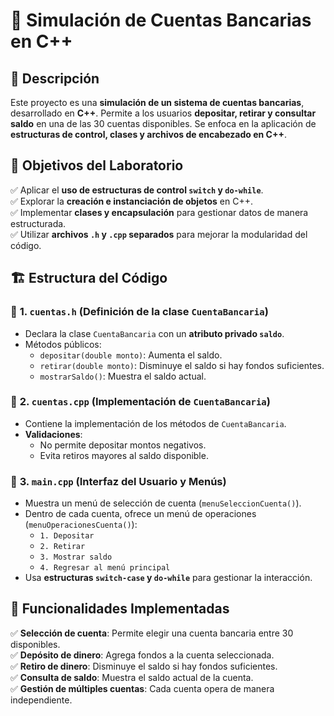 # 🏦 Simulación de Cuentas Bancarias en C++

## 📌 Descripción

Este proyecto es una **simulación de un sistema de cuentas bancarias**, desarrollado en **C++**. Permite a los usuarios **depositar, retirar y consultar saldo** en una de las 30 cuentas disponibles. Se enfoca en la aplicación de **estructuras de control, clases y archivos de encabezado en C++**.

## 🎯 Objetivos del Laboratorio

✅ Aplicar el **uso de estructuras de control `switch` y `do-while`**.  
✅ Explorar la **creación e instanciación de objetos** en C++.  
✅ Implementar **clases y encapsulación** para gestionar datos de manera estructurada.  
✅ Utilizar **archivos `.h` y `.cpp` separados** para mejorar la modularidad del código.

## 🏗️ Estructura del Código

### 🔹 **1. `cuentas.h` (Definición de la clase `CuentaBancaria`)**

- Declara la clase `CuentaBancaria` con un **atributo privado `saldo`**.
- Métodos públicos:
  - `depositar(double monto)`: Aumenta el saldo.
  - `retirar(double monto)`: Disminuye el saldo si hay fondos suficientes.
  - `mostrarSaldo()`: Muestra el saldo actual.

### 🔹 **2. `cuentas.cpp` (Implementación de `CuentaBancaria`)**

- Contiene la implementación de los métodos de `CuentaBancaria`.
- **Validaciones**:
  - No permite depositar montos negativos.
  - Evita retiros mayores al saldo disponible.

### 🔹 **3. `main.cpp` (Interfaz del Usuario y Menús)**

- Muestra un menú de selección de cuenta (`menuSeleccionCuenta()`).
- Dentro de cada cuenta, ofrece un menú de operaciones (`menuOperacionesCuenta()`):
  - `1. Depositar`
  - `2. Retirar`
  - `3. Mostrar saldo`
  - `4. Regresar al menú principal`
- Usa **estructuras `switch-case` y `do-while`** para gestionar la interacción.

## 🏦 Funcionalidades Implementadas

✅ **Selección de cuenta**: Permite elegir una cuenta bancaria entre 30 disponibles.  
✅ **Depósito de dinero**: Agrega fondos a la cuenta seleccionada.  
✅ **Retiro de dinero**: Disminuye el saldo si hay fondos suficientes.  
✅ **Consulta de saldo**: Muestra el saldo actual de la cuenta.  
✅ **Gestión de múltiples cuentas**: Cada cuenta opera de manera independiente.
